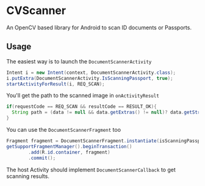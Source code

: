 # CVScanner
An OpenCV based library for Android to scan ID documents or Passports. 

## Usage
The easiest way is to launch the `DocumentScannerActivity`

```java
Intent i = new Intent(context, DocumentScannerActivity.class);
i.putExtra(DocumentScannerActivity.IsScanningPassport, true);
startActivityForResult(i, REQ_SCAN);
```
You'll get the path to the scanned image in `onActivityResult`

```java
if(requestCode == REQ_SCAN && resultCode == RESULT_OK){
  String path = (data != null && data.getExtras() != null)? data.getStringExtra(DocumentScannerActivity.ImagePath):null;
}
```
You can use the `DocumentScannerFragment` too

```java
Fragment fragment = DocumentScannerFragment.instantiate(isScanningPassport);
getSupportFragmentManager().beginTransaction()
        .add(R.id.container, fragment)
        .commit();
```
The host Activity should implement `DocumentScannerCallback` to get scanning results.
